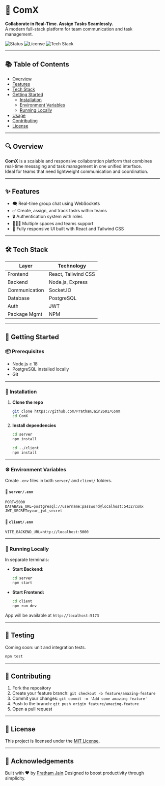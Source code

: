 # 💬 ComX

**Collaborate in Real-Time. Assign Tasks Seamlessly.**  
A modern full-stack platform for team communication and task management.

![Status](https://img.shields.io/badge/project-active-brightgreen)
![License](https://img.shields.io/badge/license-MIT-blue.svg)
![Tech Stack](https://img.shields.io/badge/built%20with-React%2C%20Express%2C%20Socket.io%2C%20PostgreSQL-informational)

---

## 📚 Table of Contents

- [Overview](#overview)
- [Features](#features)
- [Tech Stack](#tech-stack)
- [Getting Started](#getting-started)
  - [Installation](#installation)
  - [Environment Variables](#environment-variables)
  - [Running Locally](#running-locally)
- [Usage](#usage)
- [Contributing](#contributing)
- [License](#license)

---

## 🔍 Overview

**ComX** is a scalable and responsive collaboration platform that combines real-time messaging and task management in one unified interface.  
Ideal for teams that need lightweight communication and coordination.

---

## ✨ Features

- 🗨️ Real-time group chat using WebSockets
- ✅ Create, assign, and track tasks within teams
- 🔒 Authentication system with roles
- 🧑‍🤝‍🧑 Multiple spaces and teams support
- 📱 Fully responsive UI built with React and Tailwind CSS

---

## 🛠 Tech Stack

| Layer        | Technology              |
|--------------|--------------------------|
| Frontend     | React, Tailwind CSS      |
| Backend      | Node.js, Express         |
| Communication| Socket.IO                |
| Database     | PostgreSQL               |
| Auth         | JWT                      |
| Package Mgmt | NPM                      |

---

## 🧰 Getting Started

### 📦 Prerequisites

- Node.js ≥ 18
- PostgreSQL installed locally
- Git

---

### 🔧 Installation

1. **Clone the repo**

   ```bash
   git clone https://github.com/PrathamJain2601/ComX
   cd ComX
    ```

2. **Install dependencies**

   ```bash
   cd server
   npm install

   cd ../client
   npm install
   ```

---

### ⚙️ Environment Variables

Create `.env` files in both `server/` and `client/` folders.

#### 📁 `server/.env`

```
PORT=5000
DATABASE_URL=postgresql://username:password@localhost:5432/comx
JWT_SECRET=your_jwt_secret
```

#### 📁 `client/.env`

```
VITE_BACKEND_URL=http://localhost:5000
```

---

### 🏁 Running Locally

In separate terminals:

* **Start Backend:**

  ```bash
  cd server
  npm start
  ```

* **Start Frontend:**

  ```bash
  cd client
  npm run dev
  ```

App will be available at `http://localhost:5173`

---

## 🧪 Testing

Coming soon: unit and integration tests.

```bash
npm test
```

---

## 👥 Contributing

1. Fork the repository
2. Create your feature branch: `git checkout -b feature/amazing-feature`
3. Commit your changes: `git commit -m 'Add some amazing feature'`
4. Push to the branch: `git push origin feature/amazing-feature`
5. Open a pull request

---

## 📄 License

This project is licensed under the [MIT License](LICENSE).

---

## 🙌 Acknowledgements

Built with ❤️ by [Pratham Jain](https://github.com/PrathamJain2601)
Designed to boost productivity through simplicity.
